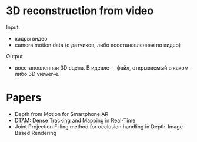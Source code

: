# 3D reconstruction from video

Input:

- кадры видео
- camera motion data (с датчиков, либо восстановленная по видео)

Output

- восстановленная 3D сцена. В идеале -- файл, открываемый в каком-либо 3D viewer-е.

# Papers

- Depth from Motion for Smartphone AR
- DTAM: Dense Tracking and Mapping in Real-Time
- Joint Projection Filling method for occlusion handling in Depth-Image-Based Rendering
